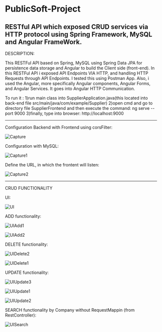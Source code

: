 # PublicSoft-Project

RESTful API which exposed CRUD services via HTTP protocol using Spring Framework, MySQL and Angular FrameWork.
--------------------------------------------------------------------------------------------------------------
DESCRIPTION:

This RESTFul API based on Spring, MySQL using Spring Data JPA for persistence data storage and Angular to build the Client side (front-end). 
In this RESTFul API i exposed API Endpoints VIA HTTP, and  handling HTTP Requests through API Endpoints. I tested this using Postman App.
Also, i used the Angular, more specifically Angular components, Angular Forms, and Angular Services. It goes into Angular HTTP Communication.

To run it : 
1)run main class into SupplierApplication.java(this located into back-end file src/main/java/com/example/Supplier)
2)open cmd and go to directory file SupplierFrontend and then execute the command: ng serve --port 9000
3)finally, type into browser: http://localhost:9000

--------------------------------------------------------------------------------------------------------------

Configuration Backend with Frontend using corsFilter:

![Capture](https://user-images.githubusercontent.com/83978835/133517521-00eddab3-6df7-42ef-86e3-1b78265e37da.PNG)

Configuration with MySQL:

![Capture1](https://user-images.githubusercontent.com/83978835/133518104-7f4bfd01-48c7-46dc-966b-dc39fb797b16.PNG)

Define the URL, in which the frontent will listen:

![Capture2](https://user-images.githubusercontent.com/83978835/133518305-65449724-8e8c-4153-9e15-c6caba9a62f5.PNG)

----------------------------------------------------------------------------------------------------------------

CRUD FUNCTIONALITY 

UI:

![UI](https://user-images.githubusercontent.com/83978835/133518501-b57803d0-f2f2-45fc-b3be-0015a45b2f42.PNG)

ADD functionality:

![UIAdd1](https://user-images.githubusercontent.com/83978835/133519081-cc1a79b1-3064-4e6b-9973-68e08b49a8e3.PNG)

![UIAdd2](https://user-images.githubusercontent.com/83978835/133519153-941a809a-c762-4bd5-8373-8fbbf484a403.PNG)

DELETE functionality:

![UIDelete2](https://user-images.githubusercontent.com/83978835/133519293-75cd2c3a-1726-47f7-a7df-fe7ad9e67e6b.PNG)

![UIDelete1](https://user-images.githubusercontent.com/83978835/133519295-67fc2492-693e-4766-aca5-3d920d9093f3.PNG)

UPDATE functionality:

![UIUpdate3](https://user-images.githubusercontent.com/83978835/133519379-e366114d-8a52-4f06-b36b-106ec5d17330.PNG)

![UIUpdate1](https://user-images.githubusercontent.com/83978835/133519381-63f105fd-de50-452a-bbc8-380c806f2b5e.PNG)

![UIUpdate2](https://user-images.githubusercontent.com/83978835/133519382-eb6c8ed5-e104-484b-bc43-b1680c436ff3.PNG)

SEARCH functionality by Company without RequestMappin (from RestController):

![UISearch](https://user-images.githubusercontent.com/83978835/133519726-8ae806f4-372a-4ec7-b531-ac41205551c5.PNG)
